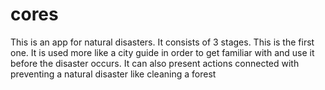 # cores 
This is an app for natural disasters. It consists of 3 stages. This is the first one. It is used more like a city guide in order to get familiar with and use it before the disaster occurs. It can also present actions connected with preventing a natural  disaster like cleaning a forest
